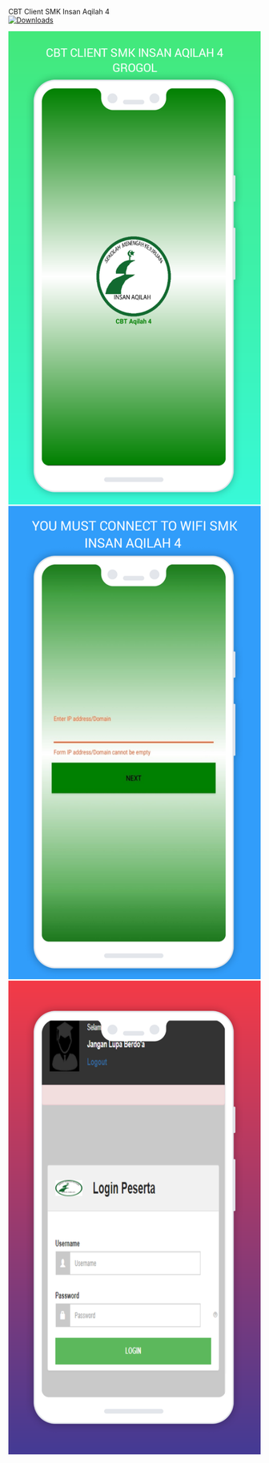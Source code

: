 CBT Client SMK Insan Aqilah 4
<br>
<a href="https://raw.githubusercontent.com/ali-yasin/cbt-client-aqilah-4/master/apk/cbt%20aqilah4.apk" rel="nofollow"><img src="https://img.shields.io/gem/dt/test?label=download%20apk&logo=aliydev" alt="Downloads" data-canonical-src="http://img.shields.io/npm/dm/vmd.svg?style=flat-square" style="max-width:100%;"></a>

![](images/sc.png) ![](images/ip.png) ![](images/lgn.png) 
